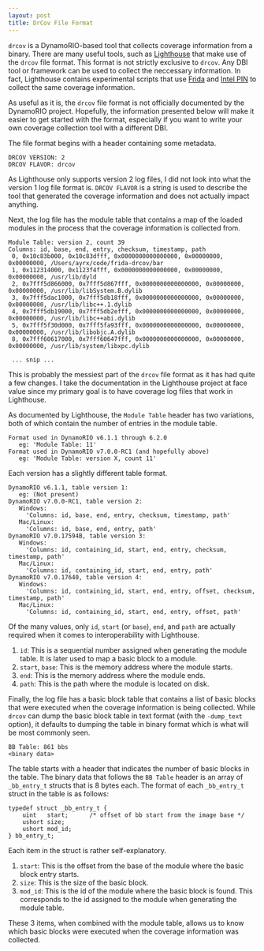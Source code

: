 ```yaml
---
layout: post
title: DrCov File Format
---
```


`drcov` is a DynamoRIO-based tool that collects coverage information from a
binary. There are many useful tools, such as [Lighthouse][lighthouse] that
make use of the `drcov` file format. This format is not strictly exclusive to
`drcov`. Any DBI tool or framework can be used to collect the neccessary
information. In fact, Lighthouse contains experimental scripts that use
[Frida][frida-drcov] and [Intel PIN][pin-drcov] to collect the same coverage
information.

As useful as it is, the `drcov` file format is not officially documented by
the DynamoRIO project. Hopefully, the information presented below will make it
easier to get started with the format, especially if you want to write your own
coverage collection tool with a different DBI.

The file format begins with a header containing some metadata.

```
DRCOV VERSION: 2
DRCOV FLAVOR: drcov
```

As Lighthouse only supports version 2 log files, I did not look into what the
version 1 log file format is. `DRCOV FLAVOR` is a string is used to describe
the tool that generated the coverage information and does not actually impact
anything.

Next, the log file has the module table that contains a map of the loaded
modules in the process that the coverage information is collected from.

```
Module Table: version 2, count 39
Columns: id, base, end, entry, checksum, timestamp, path
 0, 0x10c83b000, 0x10c83dfff, 0x0000000000000000, 0x00000000, 0x00000000, /Users/ayrx/code/frida-drcov/bar
 1, 0x112314000, 0x1123f4fff, 0x0000000000000000, 0x00000000, 0x00000000, /usr/lib/dyld
 2, 0x7fff5d866000, 0x7fff5d867fff, 0x0000000000000000, 0x00000000, 0x00000000, /usr/lib/libSystem.B.dylib
 3, 0x7fff5dac1000, 0x7fff5db18fff, 0x0000000000000000, 0x00000000, 0x00000000, /usr/lib/libc++.1.dylib
 4, 0x7fff5db19000, 0x7fff5db2efff, 0x0000000000000000, 0x00000000, 0x00000000, /usr/lib/libc++abi.dylib
 5, 0x7fff5f30d000, 0x7fff5fa93fff, 0x0000000000000000, 0x00000000, 0x00000000, /usr/lib/libobjc.A.dylib
 8, 0x7fff60617000, 0x7fff60647fff, 0x0000000000000000, 0x00000000, 0x00000000, /usr/lib/system/libxpc.dylib

 ... snip ...
```

This is probably the messiest part of the `drcov` file format as it has had
quite a few changes. I take the documentation in the Lighthouse project at
face value since my primary goal is to have coverage log files that work in
Lighthouse.

As documented by Lighthouse, the `Module Table` header has two variations,
both of which contain the number of entries in the module table.

```
Format used in DynamoRIO v6.1.1 through 6.2.0
   eg: 'Module Table: 11'
Format used in DynamoRIO v7.0.0-RC1 (and hopefully above)
   eg: 'Module Table: version X, count 11'
```

Each version has a slightly different table format.

```
DynamoRIO v6.1.1, table version 1:
   eg: (Not present)
DynamoRIO v7.0.0-RC1, table version 2:
   Windows:
     'Columns: id, base, end, entry, checksum, timestamp, path'
   Mac/Linux:
     'Columns: id, base, end, entry, path'
DynamoRIO v7.0.17594B, table version 3:
   Windows:
     'Columns: id, containing_id, start, end, entry, checksum, timestamp, path'
   Mac/Linux:
     'Columns: id, containing_id, start, end, entry, path'
DynamoRIO v7.0.17640, table version 4:
   Windows:
     'Columns: id, containing_id, start, end, entry, offset, checksum, timestamp, path'
   Mac/Linux:
     'Columns: id, containing_id, start, end, entry, offset, path'
```

Of the many values, only `id`, `start` (or `base`), `end`, and `path` are
actually required when it comes to interoperability with Lighthouse.

1. `id`: This is a sequential number assigned when generating the module table.
    It is later used to map a basic block to a module.
2. `start`, `base`: This is the memory address where the module starts.
3. `end`: This is the memory address where the module ends.
4. `path`: This is the path where the module is located on disk.

Finally, the log file has a basic block table that contains a list of basic
blocks that were executed when the coverage information is being collected.
While `drcov` can dump the basic block table in text format (with the
`-dump_text` option), it defaults to dumping the table in binary format which
is what will be most commonly seen.

```
BB Table: 861 bbs
<binary data>
```

The table starts with a header that indicates the number of basic blocks in the
table. The binary data that follows the `BB Table` header is an array of
`_bb_entry_t` structs that is 8 bytes each. The format of each `_bb_entry_t`
struct in the table is as follows:

```
typedef struct _bb_entry_t {
    uint   start;      /* offset of bb start from the image base */
    ushort size;
    ushort mod_id;
} bb_entry_t;
```

Each item in the struct is rather self-explanatory.

1. `start`: This is the offset from the base of the module where the basic
   block entry starts.
2. `size`: This is the size of the basic block.
3. `mod_id`: This is the id of the module where the basic block is found. This
corresponds to the id assigned to the module when generating the module table.

These 3 items, when combined with the module table, allows us to know which
basic blocks were executed when the coverage information was collected.

[lighthouse]: https://github.com/gaasedelen/lighthouse
[frida-drcov]: https://github.com/gaasedelen/lighthouse/tree/master/coverage/frida
[pin-drcov]: https://github.com/gaasedelen/lighthouse/tree/master/coverage/pin
